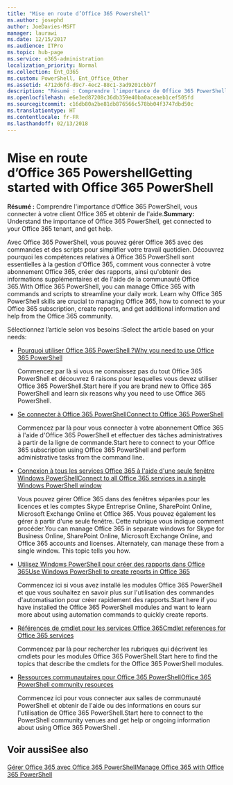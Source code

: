 ```yaml
---
title: "Mise en route d’Office 365 Powershell"
ms.author: josephd
author: JoeDavies-MSFT
manager: laurawi
ms.date: 12/15/2017
ms.audience: ITPro
ms.topic: hub-page
ms.service: o365-administration
localization_priority: Normal
ms.collection: Ent_O365
ms.custom: PowerShell, Ent_Office_Other
ms.assetid: 4712d6fd-d9c7-4ec2-88c1-3ad9201cbb7f
description: "Résumé : Comprendre l'importance de Office 365 PowerShell, vous connecter à votre client Office 365 et obtenir de l'aide."
ms.openlocfilehash: e6e3ed87208c36db359e40ba0aceaeb1cef505fd
ms.sourcegitcommit: c16db80a2be81db876566c578bb04f3747dbd50c
ms.translationtype: HT
ms.contentlocale: fr-FR
ms.lasthandoff: 02/13/2018
---
```

# <a name="getting-started-with-office-365-powershell"></a><span data-ttu-id="4bfe4-103">Mise en route d’Office 365 Powershell</span><span class="sxs-lookup"><span data-stu-id="4bfe4-103">Getting started with Office 365 PowerShell</span></span>

 <span data-ttu-id="4bfe4-104">**Résumé :** Comprendre l'importance d’Office 365 PowerShell, vous connecter à votre client Office 365 et obtenir de l'aide.</span><span class="sxs-lookup"><span data-stu-id="4bfe4-104">**Summary:** Understand the importance of Office 365 PowerShell, get connected to your Office 365 tenant, and get help.</span></span>
  
<span data-ttu-id="4bfe4-p101">Avec Office 365 PowerShell, vous pouvez gérer Office 365 avec des commandes et des scripts pour simplifier votre travail quotidien. Découvrez pourquoi les compétences relatives à Office 365 PowerShell sont essentielles à la gestion d'Office 365, comment vous connecter à votre abonnement Office 365, créer des rapports, ainsi qu'obtenir des informations supplémentaires et de l'aide de la communauté Office 365.</span><span class="sxs-lookup"><span data-stu-id="4bfe4-p101">With Office 365 PowerShell, you can manage Office 365 with commands and scripts to streamline your daily work. Learn why Office 365 PowerShell skills are crucial to managing Office 365, how to connect to your Office 365 subscription, create reports, and get additional information and help from the Office 365 community.</span></span>
  
<span data-ttu-id="4bfe4-107">Sélectionnez l’article selon vos besoins :</span><span class="sxs-lookup"><span data-stu-id="4bfe4-107">Select the article based on your needs:</span></span>
  
- [<span data-ttu-id="4bfe4-108">Pourquoi utiliser Office 365 PowerShell ?</span><span class="sxs-lookup"><span data-stu-id="4bfe4-108">Why you need to use Office 365 PowerShell</span></span>](why-you-need-to-use-office-365-powershell.md)
    
    <span data-ttu-id="4bfe4-109">Commencez par là si vous ne connaissez pas du tout Office 365 PowerShell et découvrez 6 raisons pour lesquelles vous devez utiliser Office 365 PowerShell.</span><span class="sxs-lookup"><span data-stu-id="4bfe4-109">Start here if you are brand new to Office 365 PowerShell and learn six reasons why you need to use Office 365 PowerShell.</span></span> 
    
- [<span data-ttu-id="4bfe4-110">Se connecter à Office 365 PowerShell</span><span class="sxs-lookup"><span data-stu-id="4bfe4-110">Connect to Office 365 PowerShell</span></span>](connect-to-office-365-powershell.md)
    
    <span data-ttu-id="4bfe4-111">Commencez par là pour vous connecter à votre abonnement Office 365 à l'aide d'Office 365 PowerShell et effectuer des tâches administratives à partir de la ligne de commande.</span><span class="sxs-lookup"><span data-stu-id="4bfe4-111">Start here to connect to your Office 365 subscription using Office 365 PowerShell and perform administrative tasks from the command line.</span></span>
    
- [<span data-ttu-id="4bfe4-112">Connexion à tous les services Office 365 à l'aide d'une seule fenêtre Windows PowerShell</span><span class="sxs-lookup"><span data-stu-id="4bfe4-112">Connect to all Office 365 services in a single Windows PowerShell window</span></span>](connect-to-all-office-365-services-in-a-single-windows-powershell-window.md)
    
    <span data-ttu-id="4bfe4-p102">Vous pouvez gérer Office 365 dans des fenêtres séparées pour les licences et les comptes Skype Entreprise Online, SharePoint Online, Microsoft Exchange Online et Office 365. Vous pouvez également les gérer à partir d'une seule fenêtre. Cette rubrique vous indique comment procéder.</span><span class="sxs-lookup"><span data-stu-id="4bfe4-p102">You can manage Office 365 in separate windows for Skype for Business Online, SharePoint Online, Microsoft Exchange Online, and Office 365 accounts and licenses. Alternately, can manage these from a single window. This topic tells you how.</span></span>
    
- [<span data-ttu-id="4bfe4-116">Utilisez Windows PowerShell pour créer des rapports dans Office 365</span><span class="sxs-lookup"><span data-stu-id="4bfe4-116">Use Windows PowerShell to create reports in Office 365</span></span>](use-windows-powershell-to-create-reports-in-office-365.md)
    
    <span data-ttu-id="4bfe4-117">Commencez ici si vous avez installé les modules Office 365 PowerShell et que vous souhaitez en savoir plus sur l'utilisation des commandes d'automatisation pour créer rapidement des rapports.</span><span class="sxs-lookup"><span data-stu-id="4bfe4-117">Start here if you have installed the Office 365 PowerShell modules and want to learn more about using automation commands to quickly create reports.</span></span> 
    
- [<span data-ttu-id="4bfe4-118">Références de cmdlet pour les services Office 365</span><span class="sxs-lookup"><span data-stu-id="4bfe4-118">Cmdlet references for Office 365 services</span></span>](cmdlet-references-for-office-365-services.md)
    
    <span data-ttu-id="4bfe4-119">Commencez par là pour rechercher les rubriques qui décrivent les cmdlets pour les modules Office 365 PowerShell.</span><span class="sxs-lookup"><span data-stu-id="4bfe4-119">Start here to find the topics that describe the cmdlets for the Office 365 PowerShell modules.</span></span>
    
- [<span data-ttu-id="4bfe4-120">Ressources communautaires pour Office 365 PowerShell</span><span class="sxs-lookup"><span data-stu-id="4bfe4-120">Office 365 PowerShell community resources</span></span>](office-365-powershell-community-resources.md)
    
    <span data-ttu-id="4bfe4-121">Commencez ici pour vous connecter aux salles de communauté PowerShell et obtenir de l'aide ou des informations en cours sur l'utilisation de Office 365 PowerShell.</span><span class="sxs-lookup"><span data-stu-id="4bfe4-121">Start here to connect to the PowerShell community venues and get help or ongoing information about using Office 365 PowerShell .</span></span>
    
## <a name="see-also"></a><span data-ttu-id="4bfe4-122">Voir aussi</span><span class="sxs-lookup"><span data-stu-id="4bfe4-122">See also</span></span>

#### 

[<span data-ttu-id="4bfe4-123">Gérer Office 365 avec Office 365 PowerShell</span><span class="sxs-lookup"><span data-stu-id="4bfe4-123">Manage Office 365 with Office 365 PowerShell</span></span>](manage-office-365-with-office-365-powershell.md)

